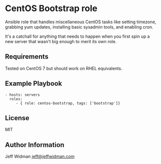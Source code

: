 CentOS Bootstrap role
=========

Ansible role that handles miscellaneous CentOS tasks like setting timezone,
grabbing yum updates, installing basic sysadmin tools, and enabling cron.

It's a catchall for anything that needs to happen when you first spin up a new
server that wasn't big enough to merit its own role.

Requirements
------------

Tested on CentOS 7 but should work on RHEL equivalents.

Example Playbook
----------------

    - hosts: servers
      roles:
         - { role: centos-bootstrap, tags: ['bootstrap']}

License
-------

MIT

Author Information
------------------

Jeff Widman jeff@jeffwidman.com
